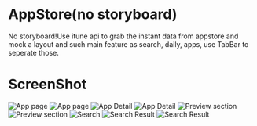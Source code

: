 # AppStore(no storyboard)
No storyboard!Use itune api to grab the instant data from appstore and mock a layout and such main feature as search, daily, 
apps, use TabBar to seperate those. 

# ScreenShot
![App page](https://github.com/RobinHe0212/AppStore/blob/master/AppStore/Assets.xcassets/1.jpeg)
![App page](https://github.com/RobinHe0212/AppStore/blob/master/AppStore/Assets.xcassets/2.jpeg)
![App Detail](https://github.com/RobinHe0212/AppStore/blob/master/AppStore/Assets.xcassets/3.jpeg)
![App Detail](https://github.com/RobinHe0212/AppStore/blob/master/AppStore/Assets.xcassets/4.jpeg)
![Preview section](https://github.com/RobinHe0212/AppStore/blob/master/AppStore/Assets.xcassets/7.jpeg)
![Preview section](https://github.com/RobinHe0212/AppStore/blob/master/AppStore/Assets.xcassets/8.jpeg)
![Search](https://github.com/RobinHe0212/AppStore/blob/master/AppStore/Assets.xcassets/5.jpeg)
![Search Result](https://github.com/RobinHe0212/AppStore/blob/master/AppStore/Assets.xcassets/6.jpeg)
![Search Result](https://github.com/RobinHe0212/AppStore/blob/master/AppStore/Assets.xcassets/9.jpeg)



